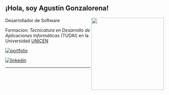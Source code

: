 <h2>¡Hola, soy Agustin Gonzalorena!</h2>
<img align='right' src=https://user-images.githubusercontent.com/108542215/236872799-f46ceb31-fe98-4161-be12-7dc37267c665.gif width="230">

<p>Desarrollador de Software</p>
<p>Formacion: <em>Tecnicatura en Desarrollo de Aplicaciones Informáticas</em> (TUDAI) en la Universidad <a href="https://exa.unicen.edu.ar/tudai/">UNICEN</a></p>

[![portfolio](https://img.shields.io/badge/my_portfolio-000?style=for-the-badge&logo=ko-fi&logoColor=white)](https://agonzalorena.com/)

[![linkedin](https://img.shields.io/badge/linkedin-0A66C2?style=for-the-badge&logo=linkedin&logoColor=white)](https://www.linkedin.com/in/agustin-gonzalorena/)
<br>

---

###

###

###

###

###

<br/>
